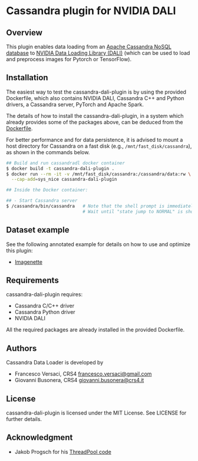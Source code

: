 # Cassandra plugin for NVIDIA DALI

## Overview

This plugin enables data loading from an [Apache Cassandra NoSQL
database](https://cassandra.apache.org) to [NVIDIA Data Loading
Library (DALI)](https://github.com/NVIDIA/DALI) (which can be used to
load and preprocess images for Pytorch or TensorFlow).

## Installation

The easiest way to test the cassandra-dali-plugin is by using the
provided Dockerfile, which also contains NVIDIA DALI, Cassandra C++
and Python drivers, a Cassandra server, PyTorch and Apache Spark.

The details of how to install the cassandra-dali-plugin, in a system
which already provides some of the packages above, can be deduced from
the [Dockerfile](Dockerfile).

For better performance and for data persistence, it is advised to
mount a host directory for Cassandra on a fast disk (e.g.,
`/mnt/fast_disk/cassandra`), as shown in the commands below.

```bash
## Build and run cassandradl docker container
$ docker build -t cassandra-dali-plugin .
$ docker run --rm -it -v /mnt/fast_disk/cassandra:/cassandra/data:rw \
  --cap-add=sys_nice cassandra-dali-plugin

## Inside the Docker container:

## - Start Cassandra server
$ /cassandra/bin/cassandra   # Note that the shell prompt is immediately returned
                             # Wait until "state jump to NORMAL" is shown (about 1 minute)
```

## Dataset example

See the following annotated example for details on how to use and optimize this
plugin:
- [Imagenette](examples/imagenette/)

## Requirements

cassandra-dali-plugin requires:
- Cassandra C/C++ driver
- Cassandra Python driver
- NVIDIA DALI

All the required packages are already installed in the provided
Dockerfile.

## Authors

Cassandra Data Loader is developed by
  * Francesco Versaci, CRS4 <francesco.versaci@gmail.com>
  * Giovanni Busonera, CRS4 <giovanni.busonera@crs4.it>

## License

cassandra-dali-plugin is licensed under the MIT License.  See LICENSE
for further details.

## Acknowledgment

- Jakob Progsch for his [ThreadPool code](https://github.com/progschj/ThreadPool)
